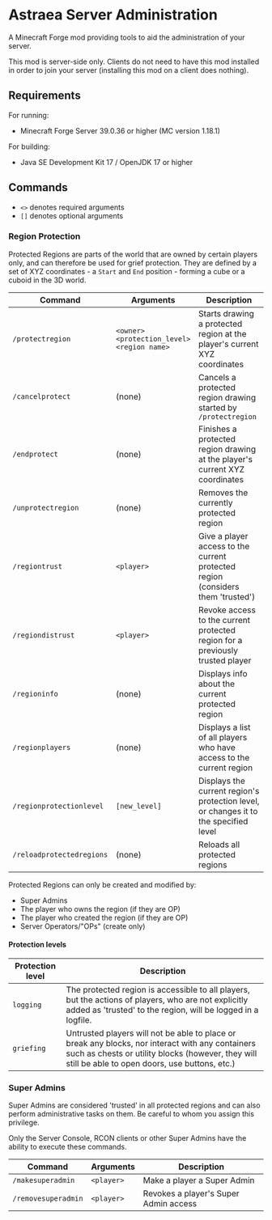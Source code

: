 # Astraea Server Administration
A Minecraft Forge mod providing tools to aid the administration of your server.

This mod is server-side only. Clients do not need to have this mod installed in order to join your server (installing this mod on a client does nothing).

## Requirements
For running:
- Minecraft Forge Server 39.0.36 or higher (MC version 1.18.1)

For building:
- Java SE Development Kit 17 / OpenJDK 17 or higher

## Commands

- `<>` denotes required arguments
- `[]` denotes optional arguments

### Region Protection

Protected Regions are parts of the world that are owned by certain players only, and can therefore be used for grief protection. They are defined by a set of XYZ coordinates - a `Start` and `End` position - forming a cube or a cuboid in the 3D world.

| Command | Arguments | Description |
| ------- | --------- | ----------- |
| `/protectregion` | `<owner>`<br>`<protection_level>`<br>`<region name>` | Starts drawing a protected region at the player's current XYZ coordinates |
| `/cancelprotect` | (none) | Cancels a protected region drawing started by `/protectregion` |
| `/endprotect` | (none) | Finishes a protected region drawing at the player's current XYZ coordinates |
| `/unprotectregion` | (none) | Removes the currently protected region |
| `/regiontrust` | `<player>` | Give a player access to the current protected region (considers them 'trusted') |
| `/regiondistrust` | `<player>` | Revoke access to the current protected region for a previously trusted player |
| `/regioninfo` | (none) | Displays info about the current protected region |
| `/regionplayers` | (none) | Displays a list of all players who have access to the current region |
| `/regionprotectionlevel` | `[new_level]` | Displays the current region's protection level, or changes it to the specified level |
| `/reloadprotectedregions` | (none) | Reloads all protected regions |

Protected Regions can only be created and modified by:
- Super Admins
- The player who owns the region (if they are OP)
- The player who created the region (if they are OP)
- Server Operators/"OPs" (create only)

#### Protection levels

| Protection level | Description |
| ---------------- | ----------- |
| `logging`        | The protected region is accessible to all players, but the actions of players, who are not explicitly added as 'trusted' to the region, will be logged in a logfile.
| `griefing`       | Untrusted players will not be able to place or break any blocks, nor interact with any containers such as chests or utility blocks (however, they will still be able to open doors, use buttons, etc.)

### Super Admins

Super Admins are considered 'trusted' in all protected regions and can also perform administrative tasks on them. Be careful to whom you assign this privilege.

Only the Server Console, RCON clients or other Super Admins have the ability to execute these commands.

| Command | Arguments | Description |
| ------- | --------- | ----------- |
| `/makesuperadmin`   | `<player>` | Make a player a Super Admin |
| `/removesuperadmin` | `<player>` | Revokes a player's Super Admin access |